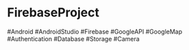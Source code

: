 # FirebaseProject 
#Android #AndroidStudio #Firebase #GoogleAPI #GoogleMap #Authentication #Database #Storage #Camera
